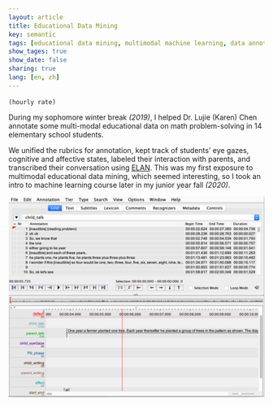 ```yaml
---
layout: article
title: Educational Data Mining 
key: semantic
tags: [educational data mining, multimodal machine learning, data annotation, math learning analytics， help-seeking behavior]
show_tages: true
show_date: false
sharing: true
lang: [en, zh]
---
```


`(hourly rate)`

During my sophomore winter break *(2019)*, I helped Dr. Lujie (Karen) Chen annotate some multi-modal educational data on math problem-solving in 14 elementary school students. 

We unified the rubrics for annotation, kept track of students’ eye gazes, cognitive and affective states, labeled their interaction with parents, and transcribed their conversation using [ELAN]. This was my first exposure to multimodal educational data mining, which seemed interesting, so I took an intro to machine learning course later in my junior year fall *(2020)*. 

![](/assets/images/ELAN.png)

<!--more-->

[ELAN]: https://archive.mpi.nl/tla/elan